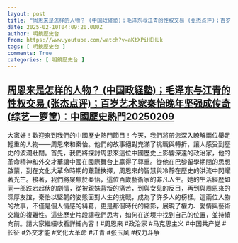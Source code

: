 ```yaml
---
layout: post
title: "周恩来是怎样的人物？ (中国政経塾)；毛泽东与江青的性权交易 (张杰点评)；百岁艺术家秦怡晚年坚强成传奇 (综艺一箩筐)：中國歷史熱門20250209"
date: 2025-02-10T04:09:20.000Z
author: 明鏡歷史台
from: https://www.youtube.com/watch?v=aKtXPiHEHUk
tags: [ 明鏡歷史台 ]
comments: True
categories: [ 明鏡歷史台 ]
---
```

<!--1739160560000-->
[周恩来是怎样的人物？ (中国政経塾)；毛泽东与江青的性权交易 (张杰点评)；百岁艺术家秦怡晚年坚强成传奇 (综艺一箩筐)：中國歷史熱門20250209](https://www.youtube.com/watch?v=aKtXPiHEHUk)
------

<div>
大家好！歡迎來到我們的中國歷史熱門節目！今天，我們將帶您深入瞭解兩位舉足輕重的人物——周恩來和秦怡。他們的故事絕對充滿了挑戰與轉折，讓人感受到歷史的波瀾壯闊。首先，我們將探討周恩來這位中國歷史上影響深遠的政治家，他的革命精神和外交才華讓中國在國際舞台上贏得了尊重。從他在巴黎留學期間的思想啟蒙，到在文化大革命時期的艱難抉擇，周恩來的智慧與冷靜在歷史的洪流中閃耀著光芒。接著，我們將聚焦於秦怡，這位百歲藝術家的非凡人生。她的生活經歷如同一部跌宕起伏的劇情，從被親妹背叛的痛苦，到與女兒的反目，再到與周恩來的深厚友誼，秦怡以堅韌的姿態面對人生的挑戰，成為了許多人的榜樣。這兩位人物的故事，不僅是個人情感的糾葛，更是那個時代的縮影，展現了權力、愛情與藝術交織的複雜性。這些歷史片段讓我們思考，如何在逆境中找到自己的位置，並持續向前。請大家繼續收看詳細內容！#周恩来 #政治家 #马克思主义 #中国共产党 #长征 #外交才能 #文化大革命 #江青 #张玉凤 #权力斗争
</div>
